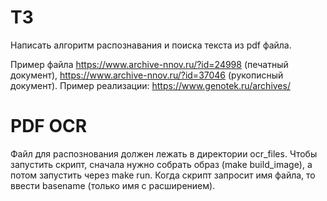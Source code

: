 # ТЗ

Написать алгоритм распознавания и поиска текста из pdf файла.

Пример файла https://www.archive-nnov.ru/?id=24998 (печатный документ), https://www.archive-nnov.ru/?id=37046 (рукописный документ).
Пример реализации: https://www.genotek.ru/archives/ 

# PDF OCR

Файл для распознования должен лежать в директории ocr_files.
Чтобы запустить скрипт, сначала нужно собрать образ (make build_image), а потом запустить через make run.
Когда скрипт запросит имя файла, то ввести basename (только имя с расширением).

